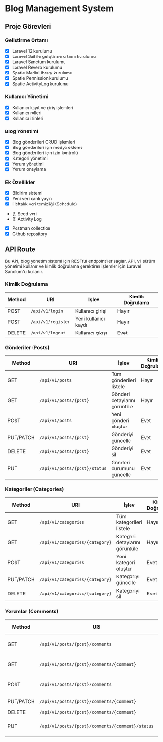 # Blog Management System

## Proje Görevleri

### Geliştirme Ortamı
- [x] Laravel 12 kurulumu
- [x] Laravel Sail ile geliştirme ortamı kurulumu
- [x] Laravel Sanctum kurulumu
- [x] Laravel Reverb kurulumu
- [x] Spatie MediaLibrary kurulumu
- [x] Spatie Permission kurulumu
- [x] Spatie ActivityLog kurulumu

### Kullanıcı Yönetimi
- [x] Kullanıcı kayıt ve giriş işlemleri
- [x] Kullanıcı rolleri
- [x] Kullanıcı izinleri

### Blog Yönetimi
- [x] Blog gönderileri CRUD işlemleri
- [x] Blog gönderileri için medya ekleme
- [x] Blog gönderileri için izin kontrolü
- [x] Kategori yönetimi
- [x] Yorum yönetimi
- [x] Yorum onaylama

### Ek Özellikler
- [x] Bildirim sistemi
- [x] Yeni veri canlı yayın
- [x] Haftalık veri temizliği (Schedule)
- [!] Seed veri
- [!] Activity Log
- [x] Postman collection
- [x] Github repository

## API Route

Bu API, blog yönetim sistemi için RESTful endpoint'ler sağlar. API, v1 sürüm yönetimi kullanır ve kimlik doğrulama gerektiren işlemler için Laravel Sanctum'u kullanır.

### Kimlik Doğrulama

| Method | URI | İşlev | Kimlik Doğrulama |
|--------|-----|-------|-----------------|
| POST | `/api/v1/login` | Kullanıcı girişi | Hayır |
| POST | `/api/v1/register` | Yeni kullanıcı kaydı | Hayır |
| DELETE | `/api/v1/logout` | Kullanıcı çıkışı | Evet |

### Gönderiler (Posts)

| Method | URI | İşlev | Kimlik Doğrulama |
|--------|-----|-------|-----------------|
| GET | `/api/v1/posts` | Tüm gönderileri listele | Hayır |
| GET | `/api/v1/posts/{post}` | Gönderi detaylarını görüntüle | Hayır |
| POST | `/api/v1/posts` | Yeni gönderi oluştur | Evet |
| PUT/PATCH | `/api/v1/posts/{post}` | Gönderiyi güncelle | Evet |
| DELETE | `/api/v1/posts/{post}` | Gönderiyi sil | Evet |
| PUT | `/api/v1/posts/{post}/status` | Gönderi durumunu güncelle | Evet |

### Kategoriler (Categories)

| Method | URI | İşlev | Kimlik Doğrulama |
|--------|-----|-------|-----------------|
| GET | `/api/v1/categories` | Tüm kategorileri listele | Hayır |
| GET | `/api/v1/categories/{category}` | Kategori detaylarını görüntüle | Hayır |
| POST | `/api/v1/categories` | Yeni kategori oluştur | Evet |
| PUT/PATCH | `/api/v1/categories/{category}` | Kategoriyi güncelle | Evet |
| DELETE | `/api/v1/categories/{category}` | Kategoriyi sil | Evet |

### Yorumlar (Comments)

| Method | URI | İşlev | Kimlik Doğrulama |
|--------|-----|-------|-----------------|
| GET | `/api/v1/posts/{post}/comments` | Gönderi yorumlarını listele | Hayır |
| GET | `/api/v1/posts/{post}/comments/{comment}` | Yorum detaylarını görüntüle | Hayır |
| POST | `/api/v1/posts/{post}/comments` | Yeni yorum oluştur | Evet |
| PUT/PATCH | `/api/v1/posts/{post}/comments/{comment}` | Yorumu güncelle | Evet |
| DELETE | `/api/v1/posts/{post}/comments/{comment}` | Yorumu sil | Evet |
| PUT | `/api/v1/posts/{post}/comments/{comment}/status` | Yorum durumunu güncelle | Evet |